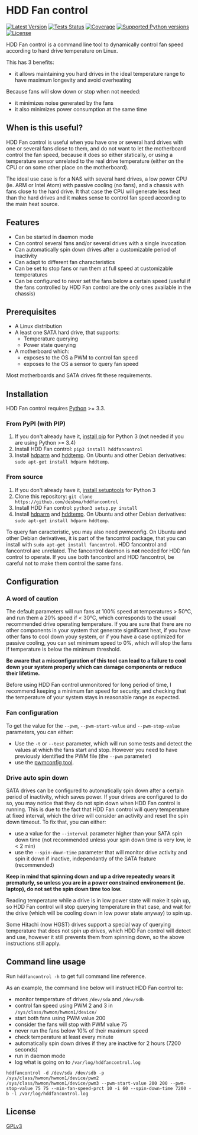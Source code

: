 HDD Fan control
===============

[![Latest Version](https://img.shields.io/pypi/v/hddfancontrol.svg?style=flat)](https://pypi.python.org/pypi/hddfancontrol/)
[![Tests Status](https://img.shields.io/travis/desbma/hddfancontrol/master.svg?label=tests&style=flat)](https://travis-ci.org/desbma/hddfancontrol)
[![Coverage](https://img.shields.io/coveralls/desbma/hddfancontrol/master.svg?style=flat)](https://coveralls.io/r/desbma/hddfancontrol?branch=master)
[![Supported Python versions](https://img.shields.io/pypi/pyversions/hddfancontrol.svg?style=flat)](https://pypi.python.org/pypi/hddfancontrol/)
[![License](https://img.shields.io/github/license/desbma/hddfancontrol.svg?style=flat)](https://pypi.python.org/pypi/hddfancontrol/)

HDD Fan control is a command line tool to dynamically control fan speed according to hard drive temperature on Linux.

This has 3 benefits:

* it allows maintaining you hard drives in the ideal temperature range to have maximum longevity and avoid overheating

Because fans will slow down or stop when not needed:

* it minimizes noise generated by the fans
* it also minimizes power consumption at the same time


## When is this useful?

HDD Fan control is useful when you have one or several hard drives with one or several fans close to them, and do not want to let the motherboard control the fan speed, because it does so either statically, or using a temperature sensor unrelated to the real drive temperature (either on the CPU or on some other place on the motherboard).

The ideal use case is for a NAS with several hard drives, a low power CPU (ie. ARM or Intel Atom) with passive cooling (no fans), and a chassis with fans close to the hard drive. It that case the CPU will generate less heat than the hard drives and it makes sense to control fan speed according to the main heat source.


## Features

* Can be started in daemon mode
* Can control several fans and/or several drives with a single invocation
* Can automatically spin down drives after a customizable period of inactivity
* Can adapt to different fan characteristics
* Can be set to stop fans or run them at full speed at customizable temperatures
* Can be configured to never set the fans below a certain speed (useful if the fans controlled by HDD Fan control are the only ones available in the chassis)


## Prerequisites

* A Linux distribution
* A least one SATA hard drive, that supports:
    * Temperature querying
    * Power state querying
* A motherboard which:
    * exposes to the OS a PWM to control fan speed
    * exposes to the OS a sensor to query fan speed

Most motherboards and SATA drives fit these requirements.


## Installation

HDD Fan control requires [Python](https://www.python.org/downloads/) >= 3.3.

### From PyPI (with PIP)

1. If you don't already have it, [install pip](http://www.pip-installer.org/en/latest/installing.html) for Python 3 (not needed if you are using Python >= 3.4)
2. Install HDD Fan control: `pip3 install hddfancontrol`
3. Install [hdparm](http://sourceforge.net/projects/hdparm/) and [hddtemp](http://www.guzu.net/linux/hddtemp.php).
On Ubuntu and other Debian derivatives: `sudo apt-get install hdparm hddtemp`.

### From source

1. If you don't already have it, [install setuptools](https://pypi.python.org/pypi/setuptools#installation-instructions) for Python 3
2. Clone this repository: `git clone https://github.com/desbma/hddfancontrol`
3. Install HDD Fan control: `python3 setup.py install`
4. Install [hdparm](http://sourceforge.net/projects/hdparm/) and [hddtemp](http://www.guzu.net/linux/hddtemp.php).
On Ubuntu and other Debian derivatives: `sudo apt-get install hdparm hddtemp`.

To query fan caracteristic, you may also need pwmconfig. On Ubuntu and other Debian derivatives, it is part of the fancontrol package, that you can install with `sudo apt-get install fancontrol`. HDD fancontrol and fancontrol are unrelated. The fancontrol daemon is **not** needed for HDD fan control to operate. If you use both fancontrol and HDD fancontrol, be careful not to make them control the same fans.


## Configuration

### A word of caution

The default parameters will run fans at 100% speed at temperatures > 50°C, and run them a 20% speed if < 30°C, which corresponds to the usual recommended drive operating temperature. If you are sure that there are no other components in your system that generate significant heat, if you have other fans to cool down youy system, or if you have a case optimized for passive cooling, you can set minimum speed to 0%, which will stop the fans if temperature is below the minimum threshold.

**Be aware that a misconfiguration of this tool can lead to a failure to cool down your system properly  which can damage components or reduce their lifetime.**

Before using HDD Fan control unmonitored for long  period of time, I recommend keeping a minimum fan speed for security, and checking that the temperature of your system stays in reasonable range as expected.

### Fan configuration

To get the value  for the `--pwm`,  `--pwm-start-value` and `--pwm-stop-value` parameters, you can either:

* Use the `-t` or `--test` parameter, which will run some tests and detect the values at which the fans start and stop. However you need to have previously identified the PWM file (the `--pwm` parameter)
* use the [pwmconfig tool](http://www.lm-sensors.org/wiki/man/pwmconfig).

### Drive auto spin down

SATA drives can be configured to automatically spin down after a certain period of inactivity, which saves power. If your drives are configured to do so, you may notice that they do not spin down when HDD Fan control is running.
This is due to the fact that HDD Fan control will query temperature at fixed interval, which the drive will consider an activity and reset the spin down timeout.
To fix that, you can either:

* use a value for the `--interval` parameter higher than your SATA spin down time (not recommended unless your spin down time is very low, ie < 2 min)
* use the `--spin-down-time` parameter that will monitor drive activity and spin it down if inactive, independantly of the SATA feature (recommended)

**Keep in mind that spinning down and up a drive repeatedly wears it prematurly, so unless you are in a power constrained environement (ie. laptop), do not set the spin down time too low.**

Reading temperature while a drive is in low power state will make it spin up, so HDD Fan control will stop querying temperature in that case, and wait for the drive (which will be cooling down in low power state anyway) to spin up.

Some Hitachi (now HGST) drives support a special way of querying temperature that does not spin up drives, which HDD Fan control will detect and use, however it still prevents them from spinning down, so the above instructions still apply.


## Command line usage

Run `hddfancontrol -h` to get full command line reference.

As an example, the command line below will instruct HDD Fan control to:

* monitor temperature of drives `/dev/sda` and `/dev/sdb`
* control fan speed using PWM 2 and 3 in `/sys/class/hwmon/hwmon1/device/`
* start both fans using PWM value 200
* consider the fans will stop with PWM value 75
* never run the fans below 10% of their maximum speed
* check temperature at least every minute
* automatically spin down drives if they are inactive for 2 hours (7200 seconds)
* run in daemon mode
* log what is going on to `/var/log/hddfancontrol.log`

`hddfancontrol -d /dev/sda /dev/sdb -p /sys/class/hwmon/hwmon1/device/pwm2 /sys/class/hwmon/hwmon1/device/pwm3 --pwm-start-value 200 200 --pwm-stop-value 75 75 --min-fan-speed-prct 10 -i 60 --spin-down-time 7200 -b -l /var/log/hddfancontrol.log`


## License

[GPLv3](https://www.gnu.org/licenses/gpl-3.0-standalone.html)
